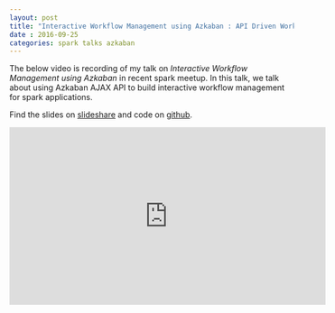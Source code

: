 ```yaml
---
layout: post
title: "Interactive Workflow Management using Azkaban : API Driven Workflow Management for Spark"
date : 2016-09-25
categories: spark talks azkaban
---
```

The below video is recording of my talk on *Interactive Workflow Management using Azkaban* in recent spark meetup. In this talk, we talk about using Azkaban AJAX API to build interactive workflow management for spark applications.

Find the slides on [slideshare](http://www.slideshare.net/datamantra/interactive-workflow-management-using-azkaban) and code on [github](https://github.com/phatak-dev/interactive-azkaban).


<div class="video-container"> <iframe src="https://www.youtube.com/embed/6RebQR-5Kh8" frameborder="0" width="560" height="315"></iframe> </div>
